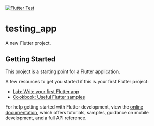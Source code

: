 [![Flutter Test](https://github.com/Logic-Koike/flutter-tutorial-testing/actions/workflows/flutter_test.yaml/badge.svg)](https://github.com/Logic-Koike/flutter-tutorial-testing/actions/workflows/flutter_test.yaml)

# testing_app

A new Flutter project.

## Getting Started

This project is a starting point for a Flutter application.

A few resources to get you started if this is your first Flutter project:

- [Lab: Write your first Flutter app](https://docs.flutter.dev/get-started/codelab)
- [Cookbook: Useful Flutter samples](https://docs.flutter.dev/cookbook)

For help getting started with Flutter development, view the
[online documentation](https://docs.flutter.dev/), which offers tutorials,
samples, guidance on mobile development, and a full API reference.
